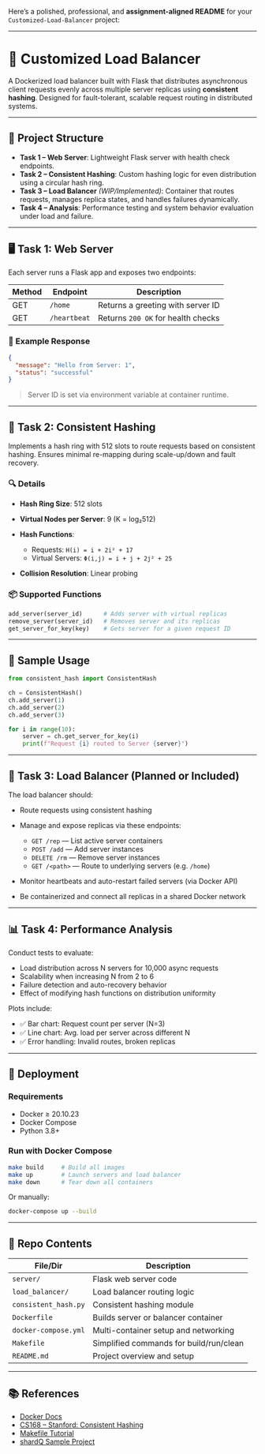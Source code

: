 Here’s a polished, professional, and **assignment-aligned README** for your `Customized-Load-Balancer` project:

---

# 🚦 Customized Load Balancer

A Dockerized load balancer built with Flask that distributes asynchronous client requests evenly across multiple server replicas using **consistent hashing**. Designed for fault-tolerant, scalable request routing in distributed systems.

---

## 🧱 Project Structure

* **Task 1 – Web Server**: Lightweight Flask server with health check endpoints.
* **Task 2 – Consistent Hashing**: Custom hashing logic for even distribution using a circular hash ring.
* **Task 3 – Load Balancer** *(WIP/Implemented)*: Container that routes requests, manages replica states, and handles failures dynamically.
* **Task 4 – Analysis**: Performance testing and system behavior evaluation under load and failure.

---

## 🖥️ Task 1: Web Server

Each server runs a Flask app and exposes two endpoints:

| Method | Endpoint     | Description                        |
| ------ | ------------ | ---------------------------------- |
| GET    | `/home`      | Returns a greeting with server ID  |
| GET    | `/heartbeat` | Returns `200 OK` for health checks |

### 🔁 Example Response

```json
{
  "message": "Hello from Server: 1",
  "status": "successful"
}
```

> Server ID is set via environment variable at container runtime.

---

## 🧠 Task 2: Consistent Hashing

Implements a hash ring with 512 slots to route requests based on consistent hashing. Ensures minimal re-mapping during scale-up/down and fault recovery.

### 🔍 Details

* **Hash Ring Size**: 512 slots
* **Virtual Nodes per Server**: 9 (K = log₂512)
* **Hash Functions**:

  * Requests: `H(i) = i + 2i² + 17`
  * Virtual Servers: `Φ(i,j) = i + j + 2j² + 25`
* **Collision Resolution**: Linear probing

### 📦 Supported Functions

```python
add_server(server_id)      # Adds server with virtual replicas
remove_server(server_id)   # Removes server and its replicas
get_server_for_key(key)    # Gets server for a given request ID
```

---

## 🔄 Sample Usage

```python
from consistent_hash import ConsistentHash

ch = ConsistentHash()
ch.add_server(1)
ch.add_server(2)
ch.add_server(3)

for i in range(10):
    server = ch.get_server_for_key(i)
    print(f"Request {i} routed to Server {server}")
```

---

## 📡 Task 3: Load Balancer (Planned or Included)

The load balancer should:

* Route requests using consistent hashing
* Manage and expose replicas via these endpoints:

  * `GET /rep` — List active server containers
  * `POST /add` — Add server instances
  * `DELETE /rm` — Remove server instances
  * `GET /<path>` — Route to underlying servers (e.g. `/home`)
* Monitor heartbeats and auto-restart failed servers (via Docker API)
* Be containerized and connect all replicas in a shared Docker network

---

## 📊 Task 4: Performance Analysis

Conduct tests to evaluate:

* Load distribution across N servers for 10,000 async requests
* Scalability when increasing N from 2 to 6
* Failure detection and auto-recovery behavior
* Effect of modifying hash functions on distribution uniformity

Plots include:

* ✅ Bar chart: Request count per server (N=3)
* ✅ Line chart: Avg. load per server across different N
* ✅ Error handling: Invalid routes, broken replicas

---

## 🐳 Deployment

### Requirements

* Docker ≥ 20.10.23
* Docker Compose
* Python 3.8+

### Run with Docker Compose

```bash
make build     # Build all images
make up        # Launch servers and load balancer
make down      # Tear down all containers
```

Or manually:

```bash
docker-compose up --build
```

---

## 📁 Repo Contents

| File/Dir             | Description                             |
| -------------------- | --------------------------------------- |
| `server/`            | Flask web server code                   |
| `load_balancer/`     | Load balancer routing logic             |
| `consistent_hash.py` | Consistent hashing module               |
| `Dockerfile`         | Builds server or balancer container     |
| `docker-compose.yml` | Multi-container setup and networking    |
| `Makefile`           | Simplified commands for build/run/clean |
| `README.md`          | Project overview and setup              |

---

## 📚 References

* [Docker Docs](https://docs.docker.com/get-started/)
* [CS168 – Stanford: Consistent Hashing](https://web.stanford.edu/class/cs168/l/l1.pdf)
* [Makefile Tutorial](https://makefiletutorial.com/)
* [shardQ Sample Project](https://github.com/prasenjit52282/shardQ)

